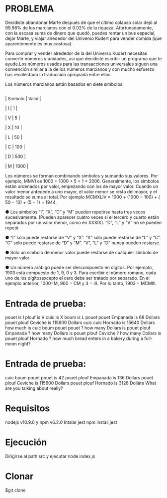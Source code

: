 # PROBLEMA

Decidiste abandonar Marte después de que el último colapso solar dejó al 99.98% de los
marcianos con el 0.02% de la riqueza. Afortunadamente, con la escasa suma de dinero que
quedó, puedes rentar un bus espacial, dejar Marte, y viajar alrededor del Universo Kudert
para vender comida (que aparentemente es muy costosa).

Para comprar y vender alrededor de la del Universo Kudert necesitas convertir números y
unidades, así que decidiste escribir un programa que te ayude.Los números usados para las transacciones universales siguen una convención similar a la
de los números marcianos y con mucho esfuerzo has recolectado la traducción apropiada
entre ellos.

Los números marcianos están basados en siete símbolos:

##
| Simbolo | Valor | 

| I      |     1 | 

| V      |     5 | 

| X      |    10 | 

| L      |    50 | 

| C      |   100 | 

| D      |   500 | 

| M      |  1000 | 


Los números se forman combinando símbolos y sumando sus valores. Por ejemplo, MMVI
es 1000 + 1000 + 5 + 1 = 2006. Generalmente, los símbolos están ordenados por valor,
empezando con los de mayor valor. Cuando un valor menor antecede a uno mayor, el valor
menor se resta del mayor, y el resultado se suma al total. Por ejemplo MCMXLIV = 1000 +
(1000 − 100) + ( 50 − 10) + (5 − 1) = 1944.


● Los símbolos “I”, “X”, “C” y “M” pueden repetirse hasta tres veces sucesivamente.
(Pueden aparecer cuatro veces si el tercero y cuarto están separados por un valor
menor, como en XXXIX). “D”, “L” y “V” no se pueden repetir.

● “I” sólo puede restarse de “V” y “X”. “X” sólo puede restarse de “L” y “C”. “C” sólo
puede restarse de “D” y “M”. “V”, “L” y “D” nunca pueden restarse.

● Sólo un símbolo de menor valor puede restarse de cualquier símbolo de mayor valor.

● Un número arábigo puede ser descompuesto en dígitos. Por ejemplo, 1903 está
compuesto de 1, 9, 0 y 3. Para escribir el número romano, cada uno de los dígitosexcepto el cero debe ser tratado por separado. En el ejemplo anterior, 1000=M, 900 = CM y 3 = III. Por lo tanto, 1903 = MCMIII.


# Entrada de prueba:
pouet is I
plouf is V
cuic is X
boum is L
pouet pouet Empanada is 68 Dollars
pouet plouf Ceviche is 115600 Dollars
cuic cuic Hornado is 15640 Dollars
how much is cuic boum pouet pouet ?
how many Dollars is pouet plouf Empanada ?
how many Dollars is pouet plouf Ceviche ?
how many Dollars is pouet plouf Hornado ?
how much bread enters in a bakery during a full-moon night?

 
# Entrada de prueba:
cuic boum pouet pouet is 42
pouet plouf Empanada is 136 Dollars
pouet plouf Ceviche is 115600 Dollars
pouet plouf Hornado is 3128 Dollars
What are you talking about really?


# Requisitos
nodejs v10.9.0 y npm v6.2.0
Intalar jest
npm install jest

# Ejecución
Dirigirse al path src y ejecutar
node index.js

# Clonar
$git clone 
 